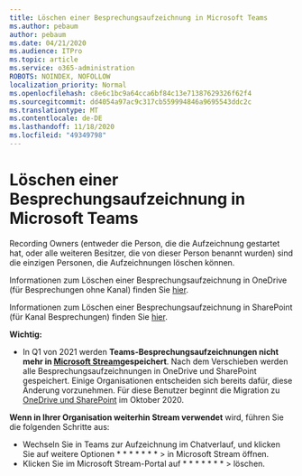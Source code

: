 ```yaml
---
title: Löschen einer Besprechungsaufzeichnung in Microsoft Teams
ms.author: pebaum
author: pebaum
ms.date: 04/21/2020
ms.audience: ITPro
ms.topic: article
ms.service: o365-administration
ROBOTS: NOINDEX, NOFOLLOW
localization_priority: Normal
ms.openlocfilehash: c8e6c1bc9a64cca6bf84c13e71387629326f62f4
ms.sourcegitcommit: dd4054a97ac9c317cb559994846a9695543ddc2c
ms.translationtype: MT
ms.contentlocale: de-DE
ms.lasthandoff: 11/18/2020
ms.locfileid: "49349798"
---
```

# <a name="delete-a-meeting-recording-in-teams"></a>Löschen einer Besprechungsaufzeichnung in Microsoft Teams

Recording Owners (entweder die Person, die die Aufzeichnung gestartet hat, oder alle weiteren Besitzer, die von dieser Person benannt wurden) sind die einzigen Personen, die Aufzeichnungen löschen können.  

Informationen zum Löschen einer Besprechungsaufzeichnung in OneDrive (für Besprechungen ohne Kanal) finden Sie  [hier](https://support.microsoft.com/office/21fe345a-e488-4fa7-932b-f053c1bebe8a).  

Informationen zum Löschen einer Besprechungsaufzeichnung in SharePoint (für Kanal Besprechungen) finden Sie  [hier](https://support.microsoft.com/office/71f3c90a-0d24-4d80-8b66-f88234b79a52).  

**Wichtig:**

- In Q1 von 2021 werden **Teams-Besprechungsaufzeichnungen nicht mehr in [Microsoft Stream](https://stream.microsoft.com/)gespeichert**. Nach dem Verschieben werden alle Besprechungsaufzeichnungen in OneDrive und SharePoint gespeichert. Einige Organisationen entscheiden sich bereits dafür, diese Änderung vorzunehmen. Für diese Benutzer beginnt die Migration zu  [OneDrive und SharePoint](https://docs.microsoft.com/MicrosoftTeams/tmr-meeting-recording-change)  im Oktober 2020.

**Wenn in Ihrer Organisation weiterhin Stream verwendet** wird, führen Sie die folgenden Schritte aus:

- Wechseln Sie in Teams zur Aufzeichnung im Chatverlauf, und klicken Sie auf weitere Optionen * * * * * * * > in Microsoft Stream öffnen.
- Klicken Sie im Microsoft Stream-Portal auf * * * * * * * > löschen.
